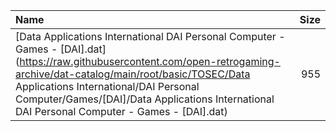 |Name|Size|
|:---|---:|
|[Data Applications International DAI Personal Computer - Games - [DAI].dat](https://raw.githubusercontent.com/open-retrogaming-archive/dat-catalog/main/root/basic/TOSEC/Data Applications International/DAI Personal Computer/Games/[DAI]/Data Applications International DAI Personal Computer - Games - [DAI].dat)|955|
